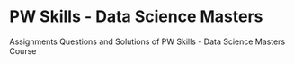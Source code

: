# PW Skills - Data Science Masters

Assignments Questions and Solutions of PW Skills - Data Science Masters Course
